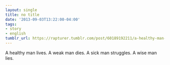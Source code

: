 ```yaml
---
layout: single
title: no title
date: '2013-09-03T13:22:00-04:00'
tags:
- story
- english
tumblr_url: https://rapturer.tumblr.com/post/60189192211/a-healthy-man-lives-a-weak-man-dies-a-sick-man
---
```

A healthy man lives. A weak man dies. A sick man struggles. A wise man lies.

